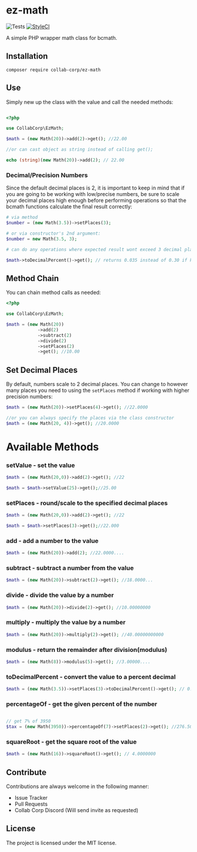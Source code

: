 # ez-math

![Tests](https://github.com/collab-corp/ez-math/actions/workflows/tests.yml/badge.svg)
[![StyleCI](https://github.styleci.io/repos/119897092/shield?branch=master)](https://github.styleci.io/repos/119897092?branch=master)

A simple PHP wrapper math class for bcmath.

## Installation

`composer require collab-corp/ez-math`


## Use

Simply new up the class with the value and call the needed methods:

```php

<?php

use CollabCorp\EzMath;

$math = (new Math(20))->add(2)->get(); //22.00

//or can cast object as string instead of calling get();

echo (string)(new Math(20))->add(2); // 22.00

```
### Decimal/Precision Numbers

Since the default decimal places is 2, it is important to keep in mind that
if you are going to be working with low/precise numbers, be sure to scale your decimal places
high enough before performing operations so that the bcmath functions calculate the final result correctly:

```php
# via method
$number = (new Math(3.5))->setPlaces(3);

# or via constructor's 2nd argument:
$number = new Math(3.5, 3);

# can do any operations where expected result wont exceed 3 decimal places.

$math->toDecimalPercent()->get(); // returns 0.035 instead of 0.30 if kept the default 2 places.

```


## Method Chain

You can chain method calls as needed:

```php
<?php

use CollabCorp\EzMath;

$math = (new Math(20))
            ->add(2)
            ->subtract(2)
            ->divide(2)
            ->setPlaces(2)
            ->get(); //10.00

```



## Set Decimal Places

By default, numbers scale to 2 decimal places. You can change to however many places you need to using the `setPlaces` method if working with higher precision numbers:

```php
$math = (new Math(20))->setPlaces(4)->get(); //22.0000

//or you can always specify the places via the class constructor
$math = (new Math(20, 4))->get(); //20.0000

```

# Available Methods

### setValue - set the value

```php
$math = (new Math(20,0))->add(2)->get(); //22

$math = $math->setValue(25)->get();//25.00
```


### setPlaces - round/scale to the specified decimal places

```php
$math = (new Math(20,0))->add(2)->get(); //22

$math = $math->setPlaces(3)->get();//22.000
```

### add - add a number to the value

```php
$math = (new Math(20))->add(2); //22.0000....
```

### subtract - subtract a number from the value

```php
$math = (new Math(20))->subtract(2)->get(); //18.0000...
```

### divide - divide the value by a number

```php
$math = (new Math(20))->divide(2)->get(); //10.00000000
```

### multiply - multiply the value by a number

```php
$math = (new Math(20))->multiply(2)->get(); //40.00000000000
```

### modulus - return the remainder after division(modulus)

```php
$math = (new Math(8))->modulus(5)->get(); //3.00000....
```

### toDecimalPercent - convert the value to a percent decimal

```php
$math = (new Math(3.5))->setPlaces(3)->toDecimalPercent()->get(); // 0.035
```

### percentageOf - get the given percent of the number

```php

// get 7% of 3950
$tax = (new Math(3950))->percentageOf(7)->setPlaces(2)->get(); //276.50
```

### squareRoot - get the square root of the value

```php
$math = (new Math(16))->squareRoot()->get(); // 4.0000000
```

## Contribute

Contributions are always welcome in the following manner:

* Issue Tracker
* Pull Requests
* Collab Corp Discord (Will send invite as requested)


## License

The project is licensed under the MIT license.
